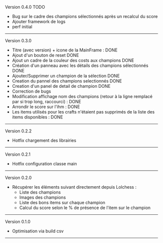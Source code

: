 Version 0.4.0 TODO
* Bug sur le cadre des champions sélectionnés après un recalcul du score
* Ajouter framework de logs
* perf initial
******************************************************************
Version 0.3.0
* Titre (avec version) + icone de la MainFrame : DONE
* Ajout d'un bouton de reset DONE
* Ajout un cadre de la couleur des costs aux champions DONE
* Création d'un panneau avec les détails des champions sélectionnés DONE
* 	Ajouter/Supprimer un champion de la sélection DONE
*	Creation du pannel des champions selectionnés DONE
*	Creation d'un panel de detail de champion DONE
* Correction de bugs
*	Modification affichage nom des champions (retour à la ligne remplacé par si trop long, raccourci) : DONE
*	Arrondir le score sur l'ihm : DONE
* 	Les items utilisés pour les crafts n'étaient pas supprimés de la liste des items disponibles : DONE
******************************************************************
Version 0.2.2
* Hotfix chargement des librairies
******************************************************************
Version 0.2.1
* Hotfix configuration classe main
******************************************************************
Version 0.2.0
* Récupérer les éléments suivant directement depuis Lolchess :
	* Liste des champions
	* Images des champions
	* Liste des bons items sur chaque champion
	* Calcul du score selon le % de présence de l'item sur le champion
******************************************************************
Version 0.1.0
* Optimisation via build csv

******************************************************************